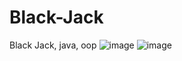 # Black-Jack
Black Jack, java, oop
![image](https://github.com/user-attachments/assets/6c4adf35-a7cd-406b-85e5-d4057cad3044)
![image](https://github.com/user-attachments/assets/302eb08b-deca-4fa3-8891-045f594023a3)
